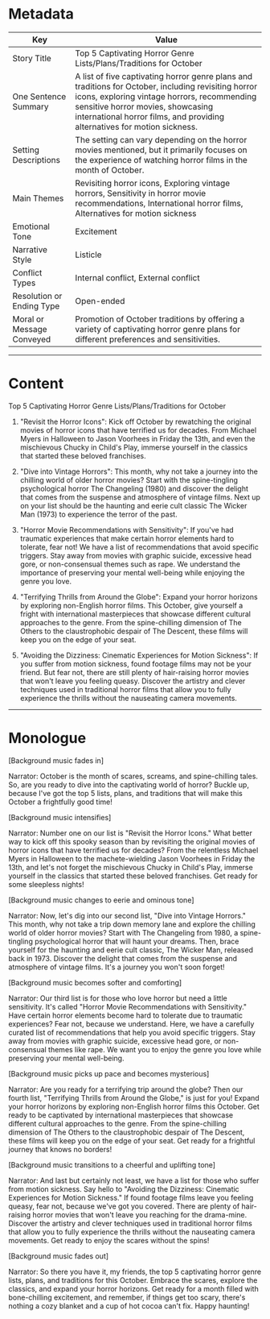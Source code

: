
# Metadata

| Key                       | Value |
|---------------------------|-------|
| Story Title | Top 5 Captivating Horror Genre Lists/Plans/Traditions for October |
| One Sentence Summary | A list of five captivating horror genre plans and traditions for October, including revisiting horror icons, exploring vintage horrors, recommending sensitive horror movies, showcasing international horror films, and providing alternatives for motion sickness. |
| Setting Descriptions | The setting can vary depending on the horror movies mentioned, but it primarily focuses on the experience of watching horror films in the month of October. |
| Main Themes | Revisiting horror icons, Exploring vintage horrors, Sensitivity in horror movie recommendations, International horror films, Alternatives for motion sickness |
| Emotional Tone | Excitement |
| Narrative Style | Listicle |
| Conflict Types | Internal conflict, External conflict |
| Resolution or Ending Type | Open-ended |
| Moral or Message Conveyed | Promotion of October traditions by offering a variety of captivating horror genre plans for different preferences and sensitivities. |


---

# Content
Top 5 Captivating Horror Genre Lists/Plans/Traditions for October

1. "Revisit the Horror Icons": Kick off October by rewatching the original movies of horror icons that have terrified us for decades. From Michael Myers in Halloween to Jason Voorhees in Friday the 13th, and even the mischievous Chucky in Child's Play, immerse yourself in the classics that started these beloved franchises.

2. "Dive into Vintage Horrors": This month, why not take a journey into the chilling world of older horror movies? Start with the spine-tingling psychological horror The Changeling (1980) and discover the delight that comes from the suspense and atmosphere of vintage films. Next up on your list should be the haunting and eerie cult classic The Wicker Man (1973) to experience the terror of the past.

3. "Horror Movie Recommendations with Sensitivity": If you've had traumatic experiences that make certain horror elements hard to tolerate, fear not! We have a list of recommendations that avoid specific triggers. Stay away from movies with graphic suicide, excessive head gore, or non-consensual themes such as rape. We understand the importance of preserving your mental well-being while enjoying the genre you love.

4. "Terrifying Thrills from Around the Globe": Expand your horror horizons by exploring non-English horror films. This October, give yourself a fright with international masterpieces that showcase different cultural approaches to the genre. From the spine-chilling dimension of The Others to the claustrophobic despair of The Descent, these films will keep you on the edge of your seat.

5. "Avoiding the Dizziness: Cinematic Experiences for Motion Sickness": If you suffer from motion sickness, found footage films may not be your friend. But fear not, there are still plenty of hair-raising horror movies that won't leave you feeling queasy. Discover the artistry and clever techniques used in traditional horror films that allow you to fully experience the thrills without the nauseating camera movements.

---

# Monologue
[Background music fades in]

Narrator: October is the month of scares, screams, and spine-chilling tales. So, are you ready to dive into the captivating world of horror? Buckle up, because I've got the top 5 lists, plans, and traditions that will make this October a frightfully good time!

[Background music intensifies]

Narrator: Number one on our list is "Revisit the Horror Icons." What better way to kick off this spooky season than by revisiting the original movies of horror icons that have terrified us for decades? From the relentless Michael Myers in Halloween to the machete-wielding Jason Voorhees in Friday the 13th, and let's not forget the mischievous Chucky in Child's Play, immerse yourself in the classics that started these beloved franchises. Get ready for some sleepless nights!

[Background music changes to eerie and ominous tone]

Narrator: Now, let's dig into our second list, "Dive into Vintage Horrors." This month, why not take a trip down memory lane and explore the chilling world of older horror movies? Start with The Changeling from 1980, a spine-tingling psychological horror that will haunt your dreams. Then, brace yourself for the haunting and eerie cult classic, The Wicker Man, released back in 1973. Discover the delight that comes from the suspense and atmosphere of vintage films. It's a journey you won't soon forget!

[Background music becomes softer and comforting]

Narrator: Our third list is for those who love horror but need a little sensitivity. It's called "Horror Movie Recommendations with Sensitivity." Have certain horror elements become hard to tolerate due to traumatic experiences? Fear not, because we understand. Here, we have a carefully curated list of recommendations that help you avoid specific triggers. Stay away from movies with graphic suicide, excessive head gore, or non-consensual themes like rape. We want you to enjoy the genre you love while preserving your mental well-being.

[Background music picks up pace and becomes mysterious]

Narrator: Are you ready for a terrifying trip around the globe? Then our fourth list, "Terrifying Thrills from Around the Globe," is just for you! Expand your horror horizons by exploring non-English horror films this October. Get ready to be captivated by international masterpieces that showcase different cultural approaches to the genre. From the spine-chilling dimension of The Others to the claustrophobic despair of The Descent, these films will keep you on the edge of your seat. Get ready for a frightful journey that knows no borders!

[Background music transitions to a cheerful and uplifting tone]

Narrator: And last but certainly not least, we have a list for those who suffer from motion sickness. Say hello to "Avoiding the Dizziness: Cinematic Experiences for Motion Sickness." If found footage films leave you feeling queasy, fear not, because we've got you covered. There are plenty of hair-raising horror movies that won't leave you reaching for the drama-mine. Discover the artistry and clever techniques used in traditional horror films that allow you to fully experience the thrills without the nauseating camera movements. Get ready to enjoy the scares without the spins!

[Background music fades out]

Narrator: So there you have it, my friends, the top 5 captivating horror genre lists, plans, and traditions for this October. Embrace the scares, explore the classics, and expand your horror horizons. Get ready for a month filled with bone-chilling excitement, and remember, if things get too scary, there's nothing a cozy blanket and a cup of hot cocoa can't fix. Happy haunting!
